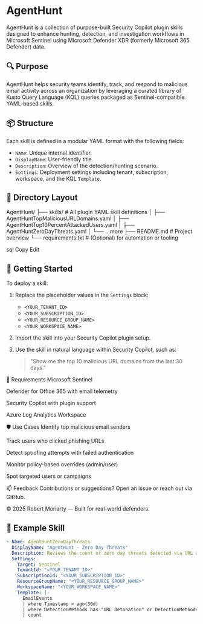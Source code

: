 # AgentHunt

AgentHunt is a collection of purpose-built Security Copilot plugin skills designed to enhance hunting, detection, and investigation workflows in Microsoft Sentinel using Microsoft Defender XDR (formerly Microsoft 365 Defender) data.

## 🔍 Purpose

AgentHunt helps security teams identify, track, and respond to malicious email activity across an organization by leveraging a curated library of Kusto Query Language (KQL) queries packaged as Sentinel-compatible YAML-based skills.

## 📦 Structure

Each skill is defined in a modular YAML format with the following fields:
- `Name`: Unique internal identifier.
- `DisplayName`: User-friendly title.
- `Description`: Overview of the detection/hunting scenario.
- `Settings`: Deployment settings including tenant, subscription, workspace, and the KQL `Template`.

## 📁 Directory Layout

AgentHunt/
├── skills/ # All plugin YAML skill definitions
│ ├── AgentHuntTopMaliciousURLDomains.yaml
│ ├── AgentHuntTop10PercentAttackedUsers.yaml
│ ├── AgentHuntZeroDayThreats.yaml
│ └── ...more
├── README.md # Project overview
└── requirements.txt # (Optional) for automation or tooling

sql
Copy
Edit

## 🚀 Getting Started

To deploy a skill:

1. Replace the placeholder values in the `Settings` block:
   - `<YOUR_TENANT_ID>`
   - `<YOUR_SUBSCRIPTION_ID>`
   - `<YOUR_RESOURCE_GROUP_NAME>`
   - `<YOUR_WORKSPACE_NAME>`

2. Import the skill into your Security Copilot plugin setup.

3. Use the skill in natural language within Security Copilot, such as:
   > "Show me the top 10 malicious URL domains from the last 30 days."

📌 Requirements
Microsoft Sentinel

Defender for Office 365 with email telemetry

Security Copilot with plugin support

Azure Log Analytics Workspace

🛡 Use Cases
Identify top malicious email senders

Track users who clicked phishing URLs

Detect spoofing attempts with failed authentication

Monitor policy-based overrides (admin/user)

Spot targeted users or campaigns

📫 Feedback
Contributions or suggestions? Open an issue or reach out via GitHub.

© 2025 Robert Moriarty — Built for real-world defenders.

## 🧠 Example Skill

```yaml
- Name: AgentHuntZeroDayThreats
  DisplayName: "AgentHunt - Zero Day Threats"
  Description: Reviews the count of zero day threats detected via URL and file detonations in Defender for Office 365 over the past 30 days.
  Settings:
    Target: Sentinel
    TenantId: "<YOUR_TENANT_ID>"
    SubscriptionId: "<YOUR_SUBSCRIPTION_ID>"
    ResourceGroupName: "<YOUR_RESOURCE_GROUP_NAME>"
    WorkspaceName: "<YOUR_WORKSPACE_NAME>"
    Template: |-
      EmailEvents 
      | where Timestamp > ago(30d) 
      | where DetectionMethods has "URL Detonation" or DetectionMethods has "File Detonation" 
      | count


